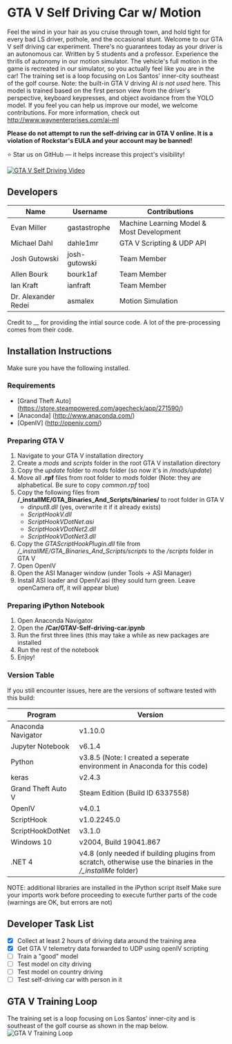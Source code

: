 GTA V Self Driving Car w/ Motion
======================
Feel the wind in your hair as you cruise through town, and hold tight for every bad LS driver, pothole, and the occasional stunt. Welcome to our GTA V self driving car experiment. There's no guarantees today as your driver is an autonomous car. Written by 5 students and a professor. Experience the thrills of autonomy in our motion simulator. The vehicle's full motion in the game is recreated in our simulator, so you actually feel like you are in the car! The training set is a loop focusing on Los Santos' inner-city southeast of the golf course. Note: the built-in GTA V driving AI *is not used* here. This model is trained based on the first person view from the driver's perspective, keyboard keypresses, and object avoidance from the YOLO model. If you feel you can help us improve our model, we welcome contributions. For more information, check out http://www.waynenterprises.com/ai-ml

**Please do not attempt to run the self-driving car in GTA V online. It is a violation of Rockstar's EULA and your account may be banned!**

:star: Star us on GitHub — it helps increase this project's visibility!

[![GTA V Self Driving Video](https://img.youtube.com/vi/NrPeC1ez-M4/0.jpg)](https://youtu.be/NrPeC1ez-M4)

## Developers
Name | Username | Contributions
------------ | ------------- | -------------
Evan Miller | gastastrophe | Machine Learning Model & Most Development
Michael Dahl | dahle1mr | GTA V Scripting & UDP API
Josh Gutowski | josh-gutowski | Team Member
Allen Bourk | bourk1af | Team Member
Ian Kraft | ianfraft | Team Member
Dr. Alexander Redei | asmalex | Motion Simulation

Credit to __ for providing the intial source code. A lot of the pre-processing comes from their code.

## Installation Instructions

Make sure you have the following installed. 

### Requirements
 - [Grand Theft Auto] (https://store.steampowered.com/agecheck/app/271590/)
 - [Anaconda] (http://www.anaconda.com/)
 - [OpenIV] (http://openiv.com/)

### Preparing GTA V
1. Navigate to your GTA V installation directory
1. Create a *mods* and *scripts* folder in the root GTA V installation directory
1. Copy the *update* folder to *mods* folder (so now it's in */mods/update*)
1. Move all **.rpf** files from root folder to *mods* folder (Note: they are alphabetical. Be sure to copy *common.rpf* too)
1. Copy the following files from **/_installME/GTA_Binaries_And_Scripts/binaries/** to root folder in GTA V
	 - *dinput8.dll* (yes, overwrite it if it already exists)
	 - *ScriptHookV.dll*
	 - *ScriptHookVDotNet.asi*
	 - *ScriptHookVDotNet2.dll*
	 - *ScriptHookVDotNet3.dll*
1. Copy the *GTAScriptHookPlugin.dll* file from */_installME/GTA_Binaries_And_Scripts/scripts* to the */scripts* folder in GTA V
1. Open OpenIV
1. Open the ASI Manager window (under Tools -> ASI Manager)
1. Install ASI loader and OpenIV.asi (they sould turn green. Leave openCamera off, it will appear blue)

### Preparing iPython Notebook
1. Open Anaconda Navigator
1. Open the **/Car/GTAV-Self-driving-car.ipynb**
1. Run the first three lines (this may take a while as new packages are installed
1. Run the rest of the notebook
1. Enjoy!

### Version Table
If you still encounter issues, here are the versions of software tested with this build:

Program | Version
------------ | -------------
Anaconda Navigator |  v1.10.0
Jupyter Notebook | v6.1.4
Python | v3.8.5 (Note: I created a seperate environment in Anaconda for this code)
keras | v2.4.3
Grand Theft Auto V | Steam Edition (Build ID 6337558)
OpenIV | v4.0.1
ScriptHook | v1.0.2245.0
ScriptHookDotNet | v3.1.0
Windows 10  | v2004, Build 19041.867
.NET 4 | v4.8 (only needed if building plugins from scratch, otherwise use the binaries in the */_installMe* folder)

NOTE: additional libraries are installed in the iPython script itself Make sure your imports work before proceeding to execute further parts of the code (warnings are OK, but errors are not)

## Developer Task List
- [x] Collect at least 2 hours of driving data around the training area
- [x] Get GTA V telemetry data forwarded to UDP using openIV scripting
- [ ] Train a "good" model
- [ ] Test model on city driving
- [ ] Test model on country driving
- [ ] Test self-driving car with person in it

## GTA V Training Loop
The training set is a loop focusing on Los Santos' inner-city and is southeast of the golf course as shown in the map below.
![GTA V Training Loop](https://images.squarespace-cdn.com/content/v1/530c18dce4b0ef6b47240ccd/1615399769205-2AXTPCIT2RNGCBGV0WFO/ke17ZwdGBToddI8pDm48kEEWbSSq0YMxZZqmOBygHs97gQa3H78H3Y0txjaiv_0fDoOvxcdMmMKkDsyUqMSsMWxHk725yiiHCCLfrh8O1z5QHyNOqBUUEtDDsRWrJLTmXGCBAtJNnIca4W5TlG2kqi0bewBMu0JBqWXANkeZNn10V7Thbgh94toP_60xLe-X/Map.PNG?format=750w)
